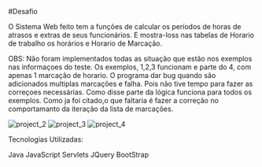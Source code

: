 #Desafio

O Sistema Web feito tem a funções de calcular os períodos de horas de atrasos e extras de seus funcionários.
E mostra-loss nas tabelas de Horario de trabalho os horários e Horario de Marcação.

OBS: Não foram  implementados todas as situação que estão nos exemplos nas informaçoes do teste.
    	  Os exemplos, 1,2,3 funcionam e parte do 4, com apenas 1 marcação de horario.
        O programa dar bug quando são adicionados multiplas marcações e falha.
    	  Pois não tive tempo para fazer as correçoes necessárias.
    	  Como disse parte da lógica funciona para todos os exemplos.
    	  Como ja foi citado,o que faltaria é fazer a correção no comportamanto da iteração da lista de marcações.    	


![project_2](https://github.com/JamesCode-Ts/point_project/assets/63932833/31a4ed87-7220-4b0e-adc4-9e73211fae80)
![project_3](https://github.com/JamesCode-Ts/point_project/assets/63932833/34e9ff51-09a5-4d70-b04e-78b61bf693ed)
![project_4](https://github.com/JamesCode-Ts/point_project/assets/63932833/e94b3be1-fc14-478b-ab97-1a10d11af000)



Tecnologias Utilizadas:

Java
JavaScript
Servlets
JQuery
BootStrap



